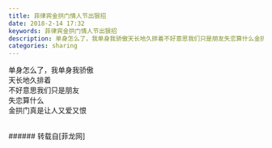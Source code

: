 ```yaml
---
title: 菲律宾金拱门情人节出狠招
date: 2018-2-14 17:32
keywords: 菲律宾金拱门情人节出狠招
description: 单身怎么了，我单身我骄傲天长地久排着不好意思我们只是朋友失恋算什么金拱门真是让人又爱又恨
categories: sharing
---
```

<td class="t_f" id="postmessage_1145849">

单身怎么了，我单身我骄傲<br/>
<img alt="" border="0" class="zoom" data-cf-modified-0bb9b4d0569975375b6d31d6-="" file="http://www.flw.ph/data/appbyme/upload/image/201802/14/sUJ28hhCQVmm.jpg" id="aimg_pqZZH" lazyloadthumb="1" onclick="" onmouseover="" src="http://www.flw.ph/data/appbyme/upload/image/201802/14/sUJ28hhCQVmm.jpg"/><br/>
天长地久排着<br/>
<img alt="" border="0" class="zoom" data-cf-modified-0bb9b4d0569975375b6d31d6-="" file="http://www.flw.ph/data/appbyme/upload/image/201802/14/K6bmQN6y7r3w.jpg" id="aimg_I0771" lazyloadthumb="1" onclick="" onmouseover="" src="http://www.flw.ph/data/appbyme/upload/image/201802/14/K6bmQN6y7r3w.jpg"/><br/>
不好意思我们只是朋友<br/>
<img alt="" border="0" class="zoom" data-cf-modified-0bb9b4d0569975375b6d31d6-="" file="http://www.flw.ph/data/appbyme/upload/image/201802/14/rErAqnVdjQ0g.jpg" id="aimg_bUuzF" lazyloadthumb="1" onclick="" onmouseover="" src="http://www.flw.ph/data/appbyme/upload/image/201802/14/rErAqnVdjQ0g.jpg"/><br/>
失恋算什么<br/>
<img alt="" border="0" class="zoom" data-cf-modified-0bb9b4d0569975375b6d31d6-="" file="http://www.flw.ph/data/appbyme/upload/image/201802/14/Cx5bXcT3mm7Q.jpg" id="aimg_YPG8e" lazyloadthumb="1" onclick="" onmouseover="" src="http://www.flw.ph/data/appbyme/upload/image/201802/14/Cx5bXcT3mm7Q.jpg"/><br/>
金拱门真是让人又爱又恨<br/>
<img alt="" border="0" class="zoom" data-cf-modified-0bb9b4d0569975375b6d31d6-="" file="http://www.flw.ph/data/appbyme/upload/image/201802/14/yagHsNtvL6Lg.jpg" id="aimg_NSZzh" lazyloadthumb="1" onclick="" onmouseover="" src="http://www.flw.ph/data/appbyme/upload/image/201802/14/yagHsNtvL6Lg.jpg"/><br/>
<br/>
</td>
###### 转载自[菲龙网]